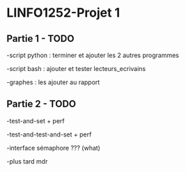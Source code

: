 # LINFO1252-Projet 1

## Partie 1 - TODO

-script python : terminer et ajouter les 2 autres programmes

-script bash : ajouter et tester lecteurs_ecrivains

-graphes : les ajouter au rapport

## Partie 2 - TODO

-test-and-set + perf

-test-and-test-and-set + perf

-interface sémaphore ??? (what)

-plus tard mdr
